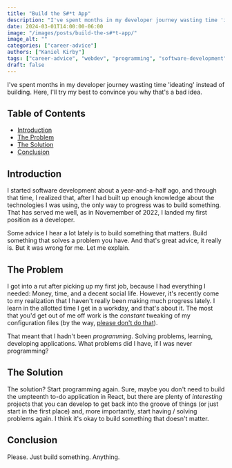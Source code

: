 ```yaml
---
title: "Build the S#*t App"
description: "I've spent months in my developer journey wasting time 'ideating' instead of building. Here, I'll try my best to convince you why that's a bad idea."
date: 2024-03-01T14:00:00-06:00
image: "/images/posts/build-the-s#*t-app/"
image_alt: ""
categories: ["career-advice"]
authors: ["Kaniel Kirby"]
tags: ["career-advice", "webdev", "programming", "software-development"]
draft: false
---
```


I've spent months in my developer journey wasting time 'ideating' instead of building. Here, I'll try my best to convince you why that's a bad idea.

## Table of Contents

- [Introduction](#introduction)
- [The Problem](#the-problem)
- [The Solution](#the-solution)
- [Conclusion](#conclusion)

## Introduction

I started software development about a year-and-a-half ago, and through that time, I realized that, after I had built up enough knowledge about the technologies I was using, the only way to progress was to build something. That has served me well, as in Novemember of 2022, I landed my first position as a developer.

Some advice I hear a lot lately is to build something that matters. Build something that solves a problem you have. And that's great advice, it really is. But it was wrong for me. Let me explain.

## The Problem

I got into a rut after picking up my first job, because I had everything I needed: Money, time, and a decent social life. However, it's recently come to my realization that I haven't really been making much progress lately. I learn in the allotted time I get in a workday, and that's about it. The most that you'd get out of me off work is the *constant* tweaking of my configuration files (by the way, [please don't do that](/stop-tweaking-config-files)).

That meant that I hadn't been *programming*. Solving problems, learning, developing applications. What problems did I have, if I was never programming?

## The Solution

The solution? Start programming again. Sure, maybe you don't need to build the umpteenth to-do application in React, but there are plenty of *interesting* projects that you can develop to get back into the groove of things (or just start in the first place) and, more importantly, start having / solving problems again. I think it's okay to build something that doesn't matter.

## Conclusion

Please. Just build something. Anything.
